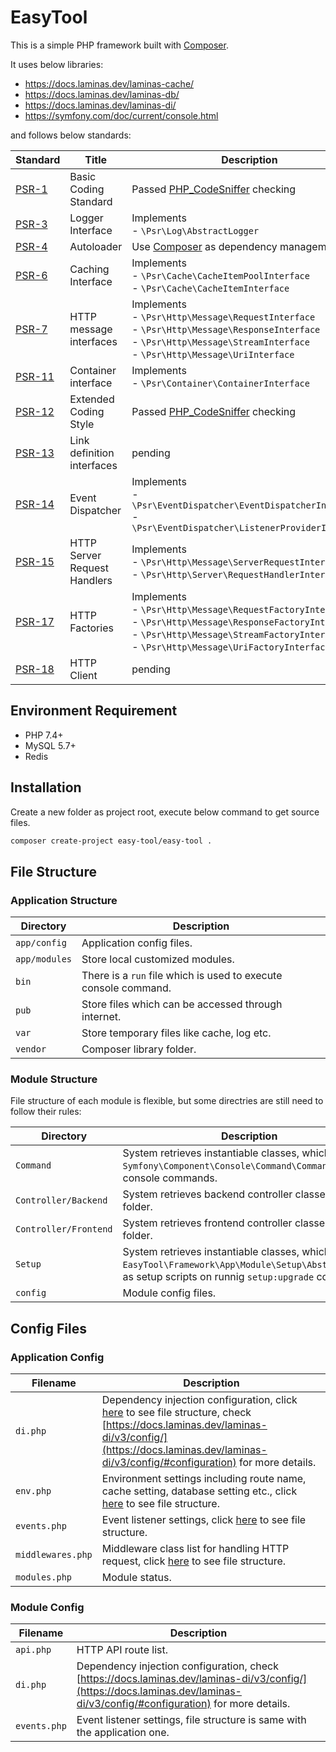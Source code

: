 # EasyTool

This is a simple PHP framework built with [Composer](https://getcomposer.org/).

It uses below libraries:

- https://docs.laminas.dev/laminas-cache/
- https://docs.laminas.dev/laminas-db/
- https://docs.laminas.dev/laminas-di/
- https://symfony.com/doc/current/console.html

and follows below standards:

|Standard|Title|Description|
|---|---|---|
|[PSR-1](https://www.php-fig.org/psr/psr-1/)|Basic Coding Standard|Passed [PHP_CodeSniffer](https://github.com/squizlabs/php_codesniffer) checking|
|[PSR-3](https://www.php-fig.org/psr/psr-3/)|Logger Interface|Implements<br/>- `\Psr\Log\AbstractLogger`|
|[PSR-4](https://www.php-fig.org/psr/psr-4/)|Autoloader|Use [Composer](https://getcomposer.org/) as dependency management|
|[PSR-6](https://www.php-fig.org/psr/psr-6/)|Caching Interface|Implements<br/>- `\Psr\Cache\CacheItemPoolInterface`<br/>- `\Psr\Cache\CacheItemInterface`|
|[PSR-7](https://www.php-fig.org/psr/psr-7/)|HTTP message interfaces|Implements<br/>- `\Psr\Http\Message\RequestInterface`<br/>- `\Psr\Http\Message\ResponseInterface`<br/>- `\Psr\Http\Message\StreamInterface`<br/>- `\Psr\Http\Message\UriInterface`|
|[PSR-11](https://www.php-fig.org/psr/psr-11/)|Container interface|Implements<br/>- `\Psr\Container\ContainerInterface`|
|[PSR-12](https://www.php-fig.org/psr/psr-12/)|Extended Coding Style|Passed [PHP_CodeSniffer](https://github.com/squizlabs/php_codesniffer) checking|
|[PSR-13](https://www.php-fig.org/psr/psr-13/)|Link definition interfaces|pending|
|[PSR-14](https://www.php-fig.org/psr/psr-14/)|Event Dispatcher|Implements<br/>- `\Psr\EventDispatcher\EventDispatcherInterface`<br/>-  `\Psr\EventDispatcher\ListenerProviderInterface`|
|[PSR-15](https://www.php-fig.org/psr/psr-15/)|HTTP Server Request Handlers|Implements<br/>- `\Psr\Http\Message\ServerRequestInterface`<br/>- `\Psr\Http\Server\RequestHandlerInterface`|
|[PSR-17](https://www.php-fig.org/psr/psr-17/)|HTTP Factories|Implements<br/>- `\Psr\Http\Message\RequestFactoryInterface`<br/>- `\Psr\Http\Message\ResponseFactoryInterface`<br/>- `\Psr\Http\Message\StreamFactoryInterface`<br/>- `\Psr\Http\Message\UriFactoryInterface`|
|[PSR-18](https://www.php-fig.org/psr/psr-18/)|HTTP Client|pending|

## Environment Requirement

- PHP 7.4+
- MySQL 5.7+
- Redis

## Installation

Create a new folder as project root, execute below command to get source files.

```sh
composer create-project easy-tool/easy-tool .
```

## File Structure

### Application Structure

|Directory|Description|
|---|---|
|`app/config`|Application config files.|
|`app/modules`|Store local customized modules.|
|`bin`|There is a `run` file which is used to execute console command.|
|`pub`|Store files which can be accessed through internet.|
|`var`|Store temporary files like cache, log etc.|
|`vendor`|Composer library folder.|

### Module Structure

File structure of each module is flexible, but some directries are still need to follow their rules:

|Directory|Description|
|---|---|
|`Command`|System retrieves instantiable classes, which extend `Symfony\Component\Console\Command\Command`, as console commands.|
|`Controller/Backend`|System retrieves backend controller classes from this folder.|
|`Controller/Frontend`|System retrieves frontend controller classes from this folder.|
|`Setup`|System retrieves instantiable classes, which extend `EasyTool\Framework\App\Module\Setup\AbstractSetup`, as setup scripts on runnig `setup:upgrade` command.|
|`config`|Module config files.|

## Config Files

### Application Config

|Filename|Description|
|---|---|
|`di.php`|Dependency injection configuration, click [here](https://github.com/easy-tool-php/easy-tool/blob/main/app/config/di.php) to see file structure, check [https://docs.laminas.dev/laminas-di/v3/config/](https://docs.laminas.dev/laminas-di/v3/config/#configuration) for more details.|
|`env.php`|Environment settings including route name, cache setting, database setting etc., click [here](https://github.com/easy-tool-php/easy-tool/blob/main/app/config/env.php) to see file structure.|
|`events.php`|Event listener settings, click [here](https://github.com/easy-tool-php/easy-tool/blob/main/app/config/events.php) to see file structure.|
|`middlewares.php`|Middleware class list for handling HTTP request, click [here](https://github.com/easy-tool-php/easy-tool/blob/main/app/config/middlewares.php) to see file structure.|
|`modules.php`|Module status.|

### Module Config

|Filename|Description|
|---|---|
|`api.php`|HTTP API route list.|
|`di.php`|Dependency injection configuration, check [https://docs.laminas.dev/laminas-di/v3/config/](https://docs.laminas.dev/laminas-di/v3/config/#configuration) for more details.|
|`events.php`|Event listener settings, file structure is same with the application one.|
